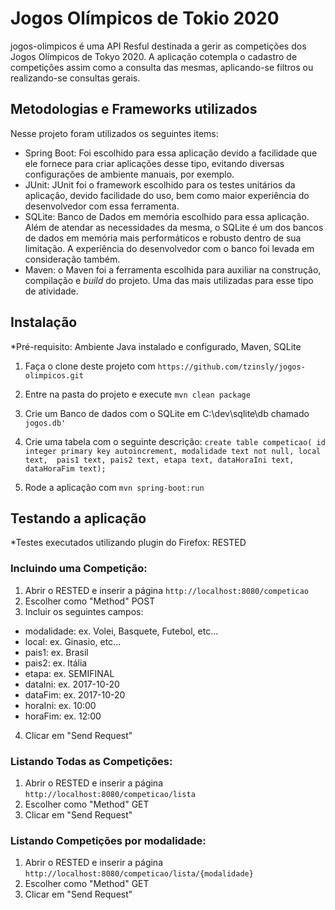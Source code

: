 # Jogos Olímpicos de Tokio 2020

jogos-olimpicos é uma API Resful destinada a gerir as competições dos Jogos Olímpicos de Tokyo 2020.
A aplicação cotempla o cadastro de competições assim como a consulta das mesmas, aplicando-se filtros ou realizando-se consultas gerais.

## Metodologias e Frameworks utilizados
Nesse projeto foram utilizados os seguintes items:
- Spring Boot: Foi escolhido para essa aplicação devido a facilidade que ele fornece para criar aplicações desse tipo, evitando diversas configurações de ambiente manuais, por exemplo.
- JUnit: JUnit foi o framework escolhido para os testes unitários da aplicação, devido facilidade do uso, bem como maior experiência do desenvolvedor com essa ferramenta.
- SQLite: Banco de Dados em memória escolhido para essa aplicação. Além de atendar as necessidades da mesma, o SQLite é um dos bancos de dados em memória mais performáticos e robusto dentro de sua limitação. A experiência do desenvolvedor com o banco foi levada em consideração também.
- Maven: o Maven foi a ferramenta escolhida para auxiliar na construção, compilação e *build* do projeto. Uma das mais utilizadas para esse tipo de atividade.

## Instalação

*Pré-requisito: Ambiente Java instalado e configurado, Maven, SQLite

1. Faça o clone deste projeto com `https://github.com/tzinsly/jogos-olimpicos.git`
2. Entre na pasta do projeto e execute `mvn clean package`
3. Crie um Banco de dados com o SQLite em C:\dev\sqlite\db chamado `jogos.db'`
4. Crie uma tabela com o seguinte descrição:
`create table competicao(
id integer primary key autoincrement,
modalidade text not null,
local text, 
pais1 text,
pais2 text,
etapa text,
dataHoraIni text,
dataHoraFim text);`

5. Rode a aplicação com `mvn spring-boot:run`

## Testando a aplicação
*Testes executados utilizando plugin do Firefox: RESTED

### Incluindo uma Competição:
1. Abrir o RESTED e inserir  a página `http://localhost:8080/competicao`
2. Escolher como "Method" POST
3. Incluir os seguintes campos: 
 - modalidade: ex. Volei, Basquete, Futebol, etc...
 - local: ex. Ginasio, etc...
 - pais1: ex. Brasil
 - pais2: ex. Itália
 - etapa: ex. SEMIFINAL
 - dataIni: ex. 2017-10-20
 - dataFim: ex. 2017-10-20
 - horaIni: ex. 10:00
 - horaFim: ex. 12:00
 
 4. Clicar em "Send Request"
 
 ### Listando Todas as Competições:
 1. Abrir o RESTED e inserir  a página `http://localhost:8080/competicao/lista`
 2. Escolher como "Method" GET
 3. Clicar em "Send Request"
 
 ### Listando Competições por modalidade:
 1. Abrir o RESTED e inserir  a página `http://localhost:8080/competicao/lista/{modalidade}`
 2. Escolher como "Method" GET
 3. Clicar em "Send Request"
 
 
